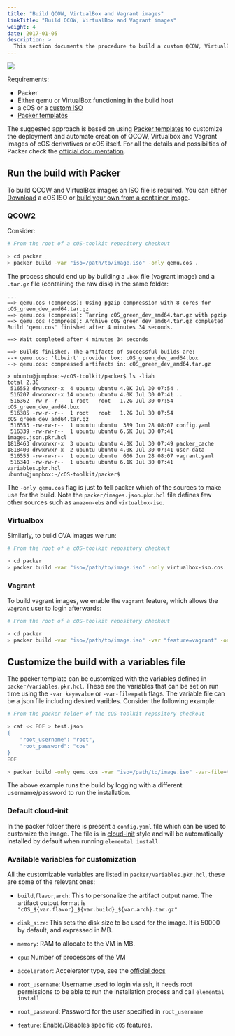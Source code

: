 ```yaml
---
title: "Build QCOW, VirtualBox and Vagrant images"
linkTitle: "Build QCOW, VirtualBox and Vagrant images"
weight: 4
date: 2017-01-05
description: >
  This section documents the procedure to build a custom QCOW, VirtualBox and a Vagrant images with the cOS packer templates
---
```


![](https://docs.google.com/drawings/d/e/2PACX-1vT-ZugVPCUCffRbfko-tOoTyRIpqjtgvQgQn74lckTZCjMLIakEJKRPwyjFL7tGEmKE8DDMVSZBEZ9u/pub?w=1223&h=691)

Requirements:

* Packer
* Either qemu or VirtualBox functioning in the build host
* a cOS or a [custom ISO](../../build_iso)
* [Packer templates](https://github.com/rancher-sandbox/cOS-toolkit/tree/master/packer)

The suggested approach is based on using [Packer templates](https://github.com/rancher-sandbox/cOS-toolkit/tree/master/packer) to customize the
deployment and automate creation of QCOW, Virtualbox and Vagrant images of cOS derivatives or cOS itself. For all the details
and possibilties of Packer check the [official documentation](https://www.packer.io/guides/hcl).

## Run the build with Packer

To build QCOW and VirtualBox images an ISO file is required. You can either [Download](../../../getting-started/download) a cOS ISO or [build your own from a container image](../../build_iso).

### QCOW2

Consider:

```bash
# From the root of a cOS-toolkit repository checkout

> cd packer
> packer build -var "iso=/path/to/image.iso" -only qemu.cos .
```

The process should end up by building a `.box` file (vagrant image) and a `.tar.gz` file (containing the raw disk) in the same folder:

```
...
==> qemu.cos (compress): Using pgzip compression with 8 cores for cOS_green_dev_amd64.tar.gz
==> qemu.cos (compress): Tarring cOS_green_dev_amd64.tar.gz with pgzip
==> qemu.cos (compress): Archive cOS_green_dev_amd64.tar.gz completed
Build 'qemu.cos' finished after 4 minutes 34 seconds.

==> Wait completed after 4 minutes 34 seconds

==> Builds finished. The artifacts of successful builds are:
--> qemu.cos: 'libvirt' provider box: cOS_green_dev_amd64.box
--> qemu.cos: compressed artifacts in: cOS_green_dev_amd64.tar.gz

> ubuntu@jumpbox:~/cOS-toolkit/packer$ ls -liah
total 2.3G
 516552 drwxrwxr-x  4 ubuntu ubuntu 4.0K Jul 30 07:54 .
 516207 drwxrwxr-x 14 ubuntu ubuntu 4.0K Jul 30 07:41 ..
 516362 -rw-r--r--  1 root   root   1.2G Jul 30 07:54 cOS_green_dev_amd64.box
 516385 -rw-r--r--  1 root   root   1.2G Jul 30 07:54 cOS_green_dev_amd64.tar.gz
 516553 -rw-rw-r--  1 ubuntu ubuntu  389 Jun 28 08:07 config.yaml
 516339 -rw-rw-r--  1 ubuntu ubuntu 6.5K Jul 30 07:41 images.json.pkr.hcl
1818463 drwxrwxr-x  3 ubuntu ubuntu 4.0K Jul 30 07:49 packer_cache
1818400 drwxrwxr-x  2 ubuntu ubuntu 4.0K Jul 30 07:41 user-data
 516555 -rw-rw-r--  1 ubuntu ubuntu  606 Jun 28 08:07 vagrant.yaml
 516340 -rw-rw-r--  1 ubuntu ubuntu 6.1K Jul 30 07:41 variables.pkr.hcl
ubuntu@jumpbox:~/cOS-toolkit/packer$ 
```

The `-only qemu.cos` flag is just to tell packer which of the sources
to make use for the build. Note the `packer/images.json.pkr.hcl` file defines
few other sources such as `amazon-ebs` and `virtualbox-iso`.

### Virtualbox

Similarly, to build OVA images we run:

```bash
# From the root of a cOS-toolkit repository checkout

> cd packer
> packer build -var "iso=/path/to/image.iso" -only virtualbox-iso.cos .
```

### Vagrant

To build vagrant images, we enable the `vagrant` feature, which allows the `vagrant` user to login afterwards:

```bash
# From the root of a cOS-toolkit repository checkout

> cd packer
> packer build -var "iso=/path/to/image.iso" -var "feature=vagrant" -only virtualbox-iso.cos .
```

## Customize the build with a variables file

The packer template can be customized with the variables defined in
`packer/variables.pkr.hcl`. These are the variables that can be set on run
time using the `-var key=value` or `-var-file=path` flags. The variable file
can be a json file including desired varibles. Consider the following example:

```bash
# From the packer folder of the cOS-toolkit repository checkout

> cat << EOF > test.json
{
    "root_username": "root",
    "root_password": "cos"
}
EOF

> packer build -only qemu.cos -var "iso=/path/to/image.iso" -var-file=test.json .
```

The above example runs the build by logging with a different username/password to run the installation.

### Default cloud-init

In the packer folder there is present a `config.yaml` file which can be used to customize the image. The file is in [cloud-init](../../../references/cloud-init) style and will be automatically installed by default when running `elemental install`.

### Available variables for customization

All the customizable variables are listed in `packer/variables.pkr.hcl`, 
these are some of the relevant ones:

* `build`,`flavor`,`arch`: This to personalize the artifact output name. The artifact output format is
  `"cOS_${var.flavor}_${var.build}_${var.arch}.tar.gz"`

* `disk_size`: This sets the disk size to be used for the image. It is 50000 by default, and expressed in MB.

* `memory`: RAM to allocate to the VM in MB.

* `cpu`: Number of processors of the VM

* `accelerator`: Accelerator type, see the [official docs](https://www.packer.io/docs/builders/qemu#accelerator)

* `root_username`: Username used to login via ssh, it needs root permissions to be able to run the installation process and call `elemental install`

* `root_password`: Password for the user specified in `root_username`

* `feature`: Enable/Disables specific `cOS` features.
